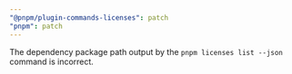 ```yaml
---
"@pnpm/plugin-commands-licenses": patch
"pnpm": patch
---
```


The dependency package path output by the `pnpm licenses list --json` command is incorrect.
